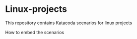 # Linux-projects
This repository contains Katacoda scenarios for linux projects


How to embed the scenarios

<script src="//katacoda.com/embed.js"></script>
<div id="katacoda-scenario-1"
    data-katacoda-id="<username>/<scenario-name>"
    data-katacoda-color="004d7f"
    style="height: 600px; padding-top: 20px;"></div>
